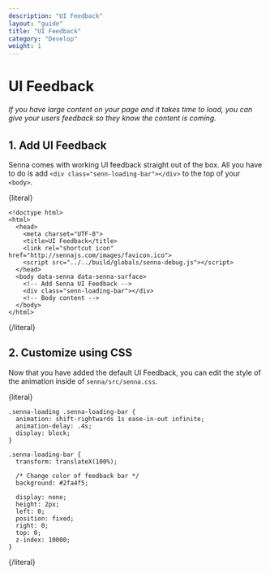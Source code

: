 ```yaml
---
description: "UI Feedback"
layout: "guide"
title: "UI Feedback"
category: "Develop"
weight: 1
---
```


# UI Feedback

<article id="default-ui-feedback">

###### If you have large content on your page and it takes time to load, you can give your users feedback so they know the content is coming.

## 1. Add UI Feedback

Senna comes with working UI feedback straight out of the box. All you have to do is add `<div class="senn-loading-bar"></div>` to the top of your `<body>`.

{literal}
```
<!doctype html>
<html>
  <head>
    <meta charset="UTF-8">
    <title>UI Feedback</title>
    <link rel="shortcut icon" href="http://sennajs.com/images/favicon.ico">
    <script src="../../build/globals/senna-debug.js"></script>
  </head>
  <body data-senna data-senna-surface>
    <!-- Add Senna UI Feedback -->
    <div class="senn-loading-bar"></div>
    <!-- Body content -->
  </body>
</html>
```
{/literal} 

</article>

<article id="customize-feedback">
  
## 2. Customize using CSS

Now that you have added the default UI Feedback, you can edit the style of the animation inside of `senna/src/senna.css`.

{literal}
```
.senna-loading .senna-loading-bar {
  animation: shift-rightwards 1s ease-in-out infinite;
  animation-delay: .4s;
  display: block;
}

.senna-loading-bar {
  transform: translateX(100%);
  
  /* Change color of feedback bar */
  background: #2fa4f5;

  display: none;
  height: 2px;
  left: 0;
  position: fixed;
  right: 0;
  top: 0;
  z-index: 10000;
}
```
{/literal} 

</article>